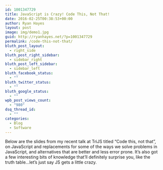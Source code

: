 ```yaml
---
id: 1001347729
title: JavaScript is Crazy! Code This, Not That!
date: 2016-02-25T00:38:53+00:00
author: Ryan Hayes
layout: post
image: img/demo1.jpg
guid: http://ryanhayes.net/?p=1001347729
permalink: /code-this-not-that/
bluth_post_layout:
  - right_side
bluth_post_right_sidebar:
  - sidebar_right
bluth_post_left_sidebar:
  - sidebar_left
bluth_facebook_status:
  - ""
bluth_twitter_status:
  - ""
bluth_google_status:
  - ""
wpb_post_views_count:
  - "980"
dsq_thread_id:
  - ""
categories:
  - Blog
  - Software
---
```

Below are the slides from my recent talk at TriJS titled &#8220;Code this, not that&#8221;, on JavaScript and replacements for some of the ways we solve problems in JavaScript, and alternatives that are better and less error prone. It&#8217;s also got a few interesting bits of knowledge that&#8217;ll definitely surprise you, like the truth table&#8230;let&#8217;s just say JS gets a little crazy.